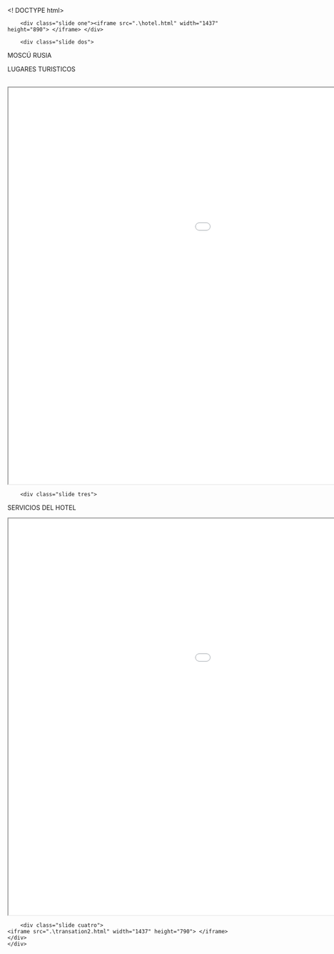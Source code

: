 <! DOCTYPE html>
<html lang="es">
<head>
<meta charset="UTF-8">
<title> scroll  </title>
 <link rel="stylesheet" type="text/css" href=".\style.css">
</head>
<body>
<div class="outer-wrapper">
    <div class="wrapper">

        <div class="slide one"><iframe src=".\hotel.html" width="1437" height="890"> </iframe> </div>

        <div class="slide dos">
<p class="text2">MOSCÚ RUSIA</p>
<p class="text3">LUGARES TURISTICOS</p><br>
<iframe src=".\turismo.html" width="1437" height="890"> </iframe></div>


        <div class="slide tres">
<p class="text1">SERVICIOS DEL HOTEL</p>
<iframe src=".\que.html" width="1437" height="890"> </iframe>
</div>


        <div class="slide cuatro">
    <iframe src=".\transation2.html" width="1437" height="790"> </iframe></div>
    </div>
</div>

</body>
</html>

